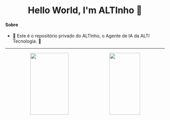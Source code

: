
<center><h1> Hello World, I'm ALTInho 👋</h1></center>

#### **Sobre**

- 🔭  Este é o repositório privado do ALTInho, o Agente de IA da ALTI Tecnologia. 🔭


------
<div align='center'>

<div align="center">  

 <img width="49%" height="195px" src="https://github-readme-stats.vercel.app/api?username=sa-altiagent&show_icons=true&count_private=true&title_color=80F7D4&icon_color=9d00ff&text_color=c9d1d9&bg_color=0d1117&border_color=fff0" /> 
  
 <img width="44%" height="195px" src="https://github-readme-stats.vercel.app/api/top-langs/?username=sa-altiagent&layout=compact&title_color=80F7D4&text_color=fff&bg_color=0d1117&border_color=fff0" />
  
</div>
</div>
